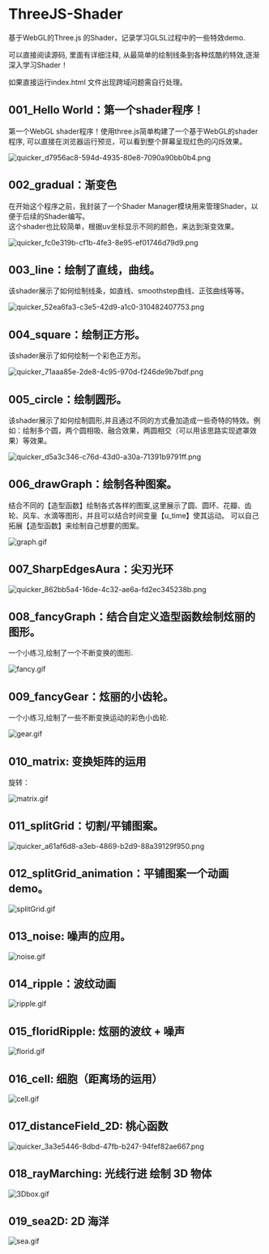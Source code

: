 # ThreeJS-Shader
基于WebGL的Three.js 的Shader，记录学习GLSL过程中的一些特效demo.

可以直接阅读源码, 里面有详细注释, 从最简单的绘制线条到各种炫酷的特效,逐渐深入学习Shader！

如果直接运行index.html 文件出现跨域问题需自行处理。

## 001_Hello World：第一个shader程序！

第一个WebGL shader程序！使用three.js简单构建了一个基于WebGL的shader程序, 可以直接在浏览器运行预览，可以看到整个屏幕呈现红色的闪烁效果。

![quicker_d7956ac8-594d-4935-80e8-7090a90bb0b4.png](https://i.loli.net/2020/08/21/ktAd6waycTUnQvD.png)

## 002_gradual：渐变色

在开始这个程序之前，我封装了一个Shader Manager模块用来管理Shader，以便于后续的Shader编写。    
这个shader也比较简单，根据uv坐标显示不同的颜色，来达到渐变效果。

![quicker_fc0e319b-cf1b-4fe3-8e95-ef01746d79d9.png](https://i.loli.net/2020/08/21/T7VYXe6CGQrNijW.png)

## 003_line：绘制了直线，曲线。
该shader展示了如何绘制线条，如直线、smoothstep曲线、正弦曲线等等。

![quicker_52ea6fa3-c3e5-42d9-a1c0-310482407753.png](https://i.loli.net/2020/08/21/rJAUwdcmvEi4VSP.png)

## 004_square：绘制正方形。
该shader展示了如何绘制一个彩色正方形。

![quicker_71aaa85e-2de8-4c95-970d-f246de9b7bdf.png](https://i.loli.net/2020/08/21/WDe2RHh5NLvjwiC.png)

## 005_circle：绘制圆形。
该shader展示了如何绘制圆形,并且通过不同的方式叠加造成一些奇特的特效。例如：绘制多个圆，两个圆相吸、融合效果，两圆相交（可以用该思路实现遮罩效果）等效果。

![quicker_d5a3c346-c76d-43d0-a30a-71391b9791ff.png](https://i.loli.net/2020/08/21/NpAlj8ukFJi5tdT.png)

## 006_drawGraph：绘制各种图案。
结合不同的【造型函数】绘制各式各样的图案,这里展示了圆、圆环、花瓣、齿轮、风车、水滴等图形，并且可以结合时间变量【u_time】使其运动。
可以自己拓展【造型函数】来绘制自己想要的图案。

![graph.gif](https://i.loli.net/2020/08/21/7ELziWqHIgTwuOm.gif)

## 007_SharpEdgesAura：尖刃光环

![quicker_862bb5a4-16de-4c32-ae6a-fd2ec345238b.png](https://i.loli.net/2020/08/21/Zv3D6hJXQPzTKM1.png)

## 008_fancyGraph：结合自定义造型函数绘制炫丽的图形。
一个小练习,绘制了一个不断变换的图形.

![fancy.gif](https://i.loli.net/2020/08/21/khzuIastUYMZgDp.gif)

## 009_fancyGear：炫丽的小齿轮。
一个小练习,绘制了一些不断变换运动的彩色小齿轮.

![gear.gif](https://i.loli.net/2020/08/21/gyp4CfoLOSjxsvH.gif)

## 010_matrix: 变换矩阵的运用

旋转：

![matrix.gif](https://i.loli.net/2020/08/21/fKBnOmXSNchxlGu.gif)

## 011_splitGrid：切割/平铺图案。

![quicker_a61af6d8-a3eb-4869-b2d9-88a39129f950.png](https://i.loli.net/2020/08/21/TejqSrUxHb5QI3D.png)

## 012_splitGrid_animation：平铺图案一个动画demo。

![splitGrid.gif](https://i.loli.net/2020/08/21/tRlQMgvDbcpBdez.gif)

## 013_noise: 噪声的应用。

![noise.gif](https://i.loli.net/2020/08/21/8vglD4UNtfoBSTJ.gif)

## 014_ripple：波纹动画

![ripple.gif](https://i.loli.net/2020/08/21/htmTLBDz3ZwAoej.gif)

## 015_floridRipple: 炫丽的波纹 + 噪声

![florid.gif](https://i.loli.net/2020/08/21/bQAqHBows7ykDVv.gif)

## 016_cell: 细胞（距离场的运用）

![cell.gif](https://i.loli.net/2020/08/21/5wYfmljr3yuMndI.gif)

## 017_distanceField_2D: 桃心函数

![quicker_3a3e5446-8dbd-47fb-b247-94fef82ae667.png](https://i.loli.net/2020/08/21/OM81xpmD26nXhTw.png)

## 018_rayMarching: 光线行进 绘制 3D 物体

![3Dbox.gif](https://i.loli.net/2020/08/21/WzX9EYKUnOCGPLd.gif)

## 019_sea2D: 2D 海洋

![sea.gif](https://i.loli.net/2020/08/21/yR35WwkshUHQLt9.gif)